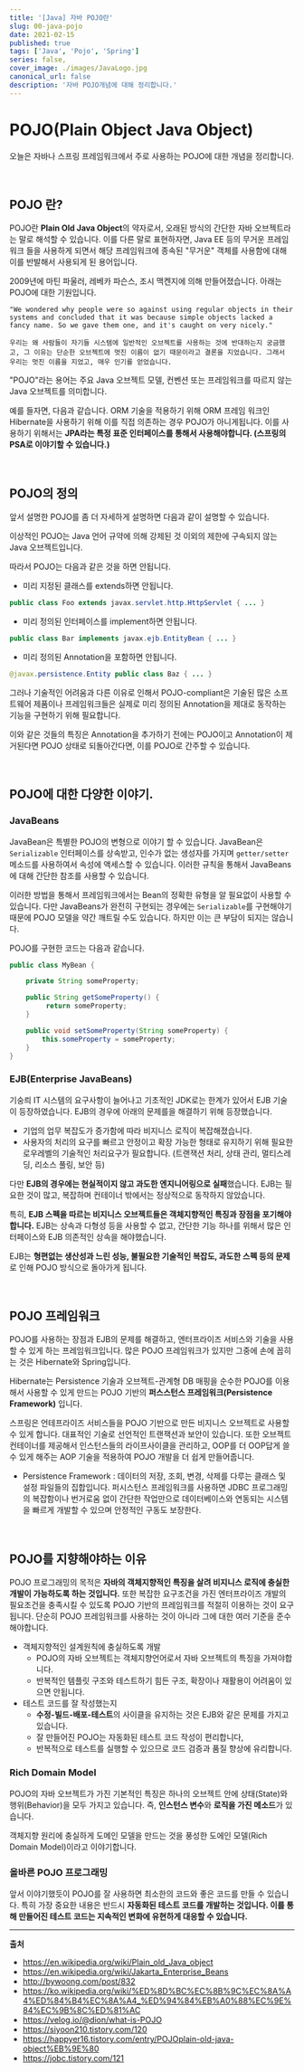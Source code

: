 ```yaml
---
title: '[Java] 자바 POJO란'
slug: 00-java-pojo
date: 2021-02-15
published: true
tags: ['Java', 'Pojo', 'Spring']
series: false,
cover_image: ./images/JavaLogo.jpg
canonical_url: false
description: '자바 POJO개념에 대해 정리합니다.'
---
```


# POJO(Plain Object Java Object)

오늘은 자바나 스프링 프레임워크에서 주로 사용하는 POJO에 대한 개념을 정리합니다.

<br/>

## POJO 란?

POJO란 **Plain Old Java Object**의 약자로서, 오래된 방식의 간단한 자바 오브젝트라는 말로 해석할 수 있습니다. 이를 다른 말로 표현하자면, Java EE 등의 무거운 프레임워크 들을 사용하게 되면서 해당 프레임워크에 종속된 "무거운" 객체를 사용함에 대해 이를 반발해서 사용되게 된 용어입니다.

2009년에 마틴 파울러, 레베카 파슨스, 조시 맥켄지에 의해 만들어졌습니다. 아래는 POJO에 대한 기원입니다.

```
"We wondered why people were so against using regular objects in their systems and concluded that it was because simple objects lacked a fancy name. So we gave them one, and it's caught on very nicely."

우리는 왜 사람들이 자기들 시스템에 일반적인 오브젝트를 사용하는 것에 반대하는지 궁금했고, 그 이유는 단순한 오브젝트에 멋진 이름이 없기 때문이라고 결론을 지었습니다. 그래서 우리는 멋진 이름을 지었고, 매우 인기를 얻었습니다.
```

"POJO"라는 용어는 주요 Java 오브젝트 모델, 컨벤션 또는 프레임워크를 따르지 않는 Java 오브젝트를 의미합니다.

예를 들자면, 다음과 같습니다. ORM 기술을 적용하기 위해 ORM 프레임 워크인 Hibernate을 사용하기 위해 이를 직접 의존하는 경우 POJO가 아니게됩니다. 이를 사용하기 위해서는 **JPA라는 특정 표준 인터페이스를 통해서 사용해야합니다. (스프링의 PSA로 이야기할 수 있습니다.)**

<br/>

## POJO의 정의

앞서 설명한 POJO를 좀 더 자세하게 설명하면 다음과 같이 설명할 수 있습니다.

이상적인 POJO는 Java 언어 규약에 의해 강제된 것 이외의 제한에 구속되지 않는 Java 오브젝트입니다.

따라서 POJO는 다음과 같은 것을 하면 안됩니다.

- 미리 지정된 클래스를 extends하면 안됩니다.

```java
public class Foo extends javax.servlet.http.HttpServlet { ... }
```

- 미리 정의된 인터페이스를 implement하면 안됩니다.

```java
public class Bar implements javax.ejb.EntityBean { ... }
```

- 미리 정의된 Annotation을 포함하면 안됩니다.

```java
@javax.persistence.Entity public class Baz { ... }
```

그러나 기술적인 어려움과 다른 이유로 인해서 POJO-compliant은 기술된 많은 소프트웨어 제품이나 프레임워크들은 실제로 미리 정의된 Annotation을 제대로 동작하는 기능을 구현하기 위해 필요합니다.

이와 같은 것들의 특징은 Annotation을 추가하기 전에는 POJO이고 Annotation이 제거된다면 POJO 상태로 되돌아간다면, 이를 POJO로 간주할 수 있습니다.

<br/>

## POJO에 대한 다양한 이야기.

### JavaBeans

JavaBean은 특별한 POJO의 변형으로 이야기 할 수 있습니다. JavaBean은 `Serializable` 인터페이스를 상속받고, 인수가 없는 생성자를 가지며 `getter/setter` 메소드를 사용하여서 속성에 액세스할 수 있습니다. 이러한 규칙을 통해서 JavaBeans에 대해 간단한 참조를 사용할 수 있습니다.

이러한 방법을 통해서 프레임워크에서는 Bean의 정확한 유형을 알 필요없이 사용할 수 있습니다. 다만 JavaBeans가 완전히 구현되는 경우에는 `Serializable`를 구현해야기 때문에 POJO 모델을 약간 깨트릴 수도 있습니다. 하지만 이는 큰 부담이 되지는 않습니다.

POJO를 구현한 코드는 다음과 같습니다.

```java
public class MyBean {

    private String someProperty;

    public String getSomeProperty() {
         return someProperty;
    }

    public void setSomeProperty(String someProperty) {
        this.someProperty = someProperty;
    }
}
```

### EJB(Enterprise JavaBeans)

기숭릐 IT 시스템의 요구사항이 늘어나고 기초적인 JDK로는 한계가 있어서 EJB 기술이 등장하였습니다. EJB의 경우에 아래의 문제를을 해결하기 위해 등장했습니다.

- 기업의 업무 복잡도가 증가함에 따라 비지니스 로직이 복잡해졌습니다.
- 사용자의 처리의 요구를 빠르고 안정이고 확장 가능한 형태로 유지하기 위해 필요한 로우레벨의 기술적인 처리요구가 필요합니다. (트랜잭션 처리, 상태 관리, 멀티스레딩, 리소스 풀링, 보안 등)

다만 **EJB의 경우에는 현실적이지 않고 과도한 엔지니어링으로 실패**했습니다. EJB는 필요한 것이 많고, 복잡하며 컨테이너 밖에서는 정상적으로 동작하지 않았습니다.

특히, **EJB 스펙을 따르는 비지니스 오브젝트들은 객체지향적인 특징과 장점을 포기해야합니다.** EJB는 상속과 다형성 등을 사용할 수 없고, 간단한 기능 하나를 위해서 많은 인터페이스와 EJB 의존적인 상속을 해야했습니다.

EJB는 **형편없는 생산성과 느린 성능, 불필요한 기술적인 복잡도, 과도한 스펙 등의 문제**로 인해 POJO 방식으로 돌아가게 됩니다.

<br/>

## POJO 프레임워크

POJO를 사용하는 장점과 EJB의 문제를 해결하고, 엔터프라이즈 서비스와 기술을 사용할 수 있게 하는 프레임워크입니다. 많은 POJO 프레임워크가 있지만 그중에 손에 꼽히는 것은 Hibernate와 Spring입니다.

Hibernate는 Persistence 기술과 오브젝트-관계형 DB 매핑을 순수한 POJO를 이용해서 사용할 수 있게 만드는 POJO 기반의 **퍼스스턴스 프레임워크(Persistence Framework)** 입니다.

스프링은 언테프라이즈 서비스들을 POJO 기반으로 만든 비지니스 오브젝트로 사용할 수 있게 합니다. 대표적인 기술로 선언적인 트랜잭션과 보안이 있습니다. 또한 오브젝트 컨테이너를 제공해서 인스턴스들의 라이프사이클을 관리하고, OOP를 더 OOP답게 쓸수 있게 해주는 AOP 기술을 적용하여 POJO 개발을 더 쉽게 만들어줍니다.

- Persistence Framework : 데이터의 저장, 조회, 변경, 삭제를 다루는 클래스 및 설정 파일들의 집합입니다. 퍼시스턴스 프레임워크를 사용하면 JDBC 프로그래밍의 복잡함이나 번거로움 없이 간단한 작업만으로 데이터베이스와 연동되는 시스템을 빠르게 개발할 수 있으며 안정적인 구동도 보장한다.

<br/>

## POJO를 지향해야하는 이유

POJO 프로그래밍의 목적은 **자바의 객체지향적인 특징을 살려 비지니스 로직에 충실한 개발이 가능하도록 하는 것입니다.** 또한 복잡한 요구조건을 가진 엔터프라이즈 개발의 필요조건을 충족시킬 수 있도록 POJO 기반의 프레임워크를 적절히 이용하는 것이 요구됩니다. 단순히 POJO 프레임워크를 사용하는 것이 아니라 그에 대한 여러 기준을 준수해야합니다.

- 객체지향적인 설계원칙에 충실하도록 개발
  - POJO의 자바 오브젝트는 객체지향언어로서 자바 오브젝트의 특징을 가져야합니다.
  - 반복적인 템플릿 구조와 테스트하기 힘든 구조, 확장이나 재활용이 어려움이 있으면 안됩니다.
- 테스트 코드를 잘 작성했는지
  - **수정-빌드-배포-테스트**의 사이클을 유지하는 것은 EJB와 같은 문제를 가지고 있습니다.
  - 잘 만들어진 POJO는 자동화된 테스트 코드 작성이 편리합니다,
  - 반복적으로 테스트를 실행할 수 있으므로 코드 검증과 품질 향상에 유리합니다.

### Rich Domain Model

POJO의 자바 오브젝트가 가진 기본적인 특징은 하나의 오브젝트 안에 상태(State)와 행위(Behavior)을 모두 가지고 있습니다. 즉, **인스턴스 변수**와 **로직을 가진 메소드**가 있습니다.

객체지향 원리에 충실하게 도메인 모델을 만드는 것을 풍성한 도에인 모델(Rich Domain Model)이라고 이야기합니다.

### 올바른 POJO 프로그래밍

앞서 이야기했듯이 POJO를 잘 사용하면 최소한의 코드와 좋은 코드를 만들 수 있습니다. 특히 가장 중요한 내용은 반드시 **자동화된 테스트 코드를 개발하는 것입니다. 이를 통해 만들어진 테스트 코드는 지속적인 변화에 유현하게 대응할 수 있습니다.**

---

**출처**

- https://en.wikipedia.org/wiki/Plain_old_Java_object
- https://en.wikipedia.org/wiki/Jakarta_Enterprise_Beans
- http://bywoong.com/post/832
- https://ko.wikipedia.org/wiki/%ED%8D%BC%EC%8B%9C%EC%8A%A4%ED%84%B4%EC%8A%A4_%ED%94%84%EB%A0%88%EC%9E%84%EC%9B%8C%ED%81%AC
- https://velog.io/@dion/what-is-POJO
- https://siyoon210.tistory.com/120
- https://happyer16.tistory.com/entry/POJOplain-old-java-object%EB%9E%80
- https://jobc.tistory.com/121
